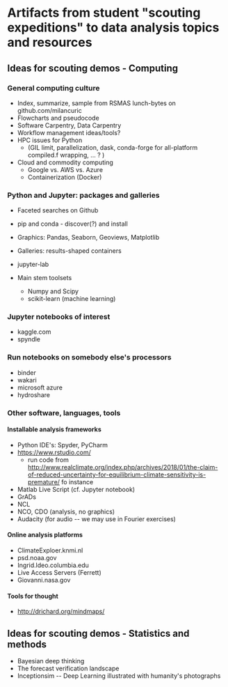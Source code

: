 # Artifacts from student "scouting expeditions" to data analysis topics and resources

## Ideas for scouting demos - Computing

### General computing culture 
* Index, summarize, sample from RSMAS lunch-bytes on github.com/milancuric
* Flowcharts and pseudocode 
* Software Carpentry, Data Carpentry
* Workflow management ideas/tools? 
* HPC issues for Python 
    * (GIL limit, parallelization, dask, conda-forge for all-platform compiled.f wrapping, ... ? )
* Cloud and commodity computing
  * Google vs. AWS vs. Azure 
  * Containerization (Docker) 

### Python and Jupyter: packages and galleries 
* Faceted searches on Github 
* pip and conda - discover(?) and install 
* Graphics: Pandas, Seaborn, Geoviews, Matplotlib 
* Galleries: results-shaped containers 
* jupyter-lab 

* Main stem toolsets
  * Numpy and Scipy
  * scikit-learn (machine learning)

### Jupyter notebooks of interest
* kaggle.com
* spyndle

### Run notebooks on somebody else's processors
* binder
* wakari
* microsoft azure 
* hydroshare

### Other software, languages, tools

#### Installable analysis frameworks
* Python IDE's: Spyder, PyCharm
* https://www.rstudio.com/
   * run code from http://www.realclimate.org/index.php/archives/2018/01/the-claim-of-reduced-uncertainty-for-equilibrium-climate-sensitivity-is-premature/ fo instance
* Matlab Live Script (cf. Jupyter notebook) 
* GrADs 
* NCL 
* NCO, CDO (analysis, no graphics)
* Audacity (for audio -- we may use in Fourier exercises)

#### Online analysis platforms
* ClimateExploer.knmi.nl
* psd.noaa.gov
* Ingrid.ldeo.columbia.edu
* Live Access Servers (Ferrett) 
* Giovanni.nasa.gov 

#### Tools for thought
* http://drichard.org/mindmaps/


## Ideas for scouting demos - Statistics and methods 
* Bayesian deep thinking 
* The forecast verification landscape 
* Inceptionsim -- Deep Learning illustrated with humanity's photographs






